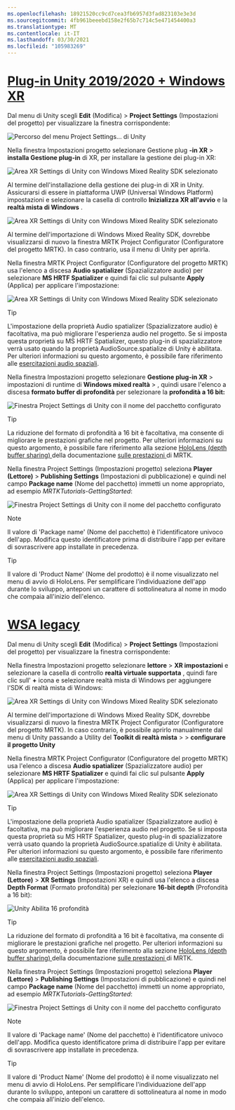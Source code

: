 ```yaml
---
ms.openlocfilehash: 18921520cc9cd7cea3fb6957d3fad823103e3e3d
ms.sourcegitcommit: 4fb961beeebd158e2f65b7c714c5e471454400a3
ms.translationtype: MT
ms.contentlocale: it-IT
ms.lasthandoff: 03/30/2021
ms.locfileid: "105983269"
---
```

# <a name="unity-20192020--windows-xr-plugin"></a>[Plug-in Unity 2019/2020 + Windows XR](#tab/winxr)

Dal menu di Unity scegli **Edit** (Modifica) > **Project Settings** (Impostazioni del progetto) per visualizzare la finestra corrispondente:

![Percorso del menu Project Settings... di Unity](../images/mr-learning-base/base-02-section5-step2-1.png)

Nella finestra Impostazioni progetto selezionare Gestione plug **-in XR**  >  **installa Gestione plug-in** di XR, per installare la gestione dei plug-in XR:

![Area XR Settings di Unity con Windows Mixed Reality SDK selezionato](../images/mr-learning-base/base-02-section5-step2-2.png)

Al termine dell'installazione della gestione dei plug-in di XR in Unity. Assicurarsi di essere in piattaforma UWP (Universal Windows Platform) impostazioni e selezionare la casella di controllo **Inizializza XR all'avvio** e la **realtà mista di Windows** .

![Area XR Settings di Unity con Windows Mixed Reality SDK selezionato](../images/mr-learning-base/base-02-section5-step2-2-1.png)

Al termine dell'importazione di Windows Mixed Reality SDK, dovrebbe visualizzarsi di nuovo la finestra MRTK Project Configurator (Configuratore del progetto MRTK). In caso contrario, usa il menu di Unity per aprirla.

Nella finestra MRTK Project Configurator (Configuratore del progetto MRTK) usa l'elenco a discesa **Audio spatializer** (Spazializzatore audio) per selezionare **MS HRTF Spatializer** e quindi fai clic sul pulsante **Apply** (Applica) per applicare l'impostazione:

![Area XR Settings di Unity con Windows Mixed Reality SDK selezionato](../images/mr-learning-base/base-02-section5-step2-2-2.png)

> [!TIP]
>L'impostazione della proprietà Audio spatializer (Spazializzatore audio) è facoltativa, ma può migliorare l'esperienza audio nel progetto. Se si imposta questa proprietà su MS HRTF Spatializer, questo plug-in di spazializzatore verrà usato quando la proprietà AudioSource.spatialize di Unity è abilitata. Per ulteriori informazioni su questo argomento, è possibile fare riferimento alle  <a href="https://docs.microsoft.com/en-us/windows/mixed-reality/develop/unity/tutorials/unity-spatial-audio-ch1" target="_blank"> esercitazioni audio spaziali</a>.

Nella finestra Impostazioni progetto selezionare **Gestione plug-in XR**  >  impostazioni di runtime di **Windows mixed realtà**  >  , quindi usare l'elenco a discesa **formato buffer di profondità** per selezionare la **profondità a 16 bit:**

![Finestra Project Settings di Unity con il nome del pacchetto configurato](../images/mr-learning-base/base-02-section5-step2-5-1.png)

> [!TIP]
> La riduzione del formato di profondità a 16 bit è facoltativa, ma consente di migliorare le prestazioni grafiche nel progetto. Per ulteriori informazioni su questo argomento, è possibile fare riferimento alla sezione   <a href="https://microsoft.github.io/MixedRealityToolkit-Unity/Documentation/Performance/PerfGettingStarted.html#depth-buffer-sharing-hololens" target="_blank">  HoloLens (depth buffer sharing) </a> della documentazione  <a href="https://microsoft.github.io/MixedRealityToolkit-Unity/Documentation/Performance/PerfGettingStarted.html" target="_blank"> sulle prestazioni </a> di MRTK.

Nella finestra Project Settings (Impostazioni progetto) seleziona **Player (Lettore)**  > **Publishing Settings** (Impostazioni di pubblicazione) e quindi nel campo **Package name** (Nome del pacchetto) immetti un nome appropriato, ad esempio _MRTKTutorials-GettingStarted_:

![Finestra Project Settings di Unity con il nome del pacchetto configurato](../images/mr-learning-base/base-02-section5-step2-7.png)

> [!NOTE]
> Il valore di 'Package name' (Nome del pacchetto) è l'identificatore univoco dell'app. Modifica questo identificatore prima di distribuire l'app per evitare di sovrascrivere app installate in precedenza.

> [!TIP]
> Il valore di 'Product Name' (Nome del prodotto) è il nome visualizzato nel menu di avvio di HoloLens. Per semplificare l'individuazione dell'app durante lo sviluppo, anteponi un carattere di sottolineatura al nome in modo che compaia all'inizio dell'elenco.

# <a name="legacy-wsa"></a>[WSA legacy](#tab/wsa)

Dal menu di Unity scegli **Edit** (Modifica) > **Project Settings** (Impostazioni del progetto) per visualizzare la finestra corrispondente:

Nella finestra Impostazioni progetto selezionare **lettore**  >  **XR impostazioni** e selezionare la casella di controllo **realtà virtuale supportata** , quindi fare clic sull' **+** icona e selezionare realtà mista di Windows per aggiungere l'SDK di realtà mista di Windows:

![Area XR Settings di Unity con Windows Mixed Reality SDK selezionato](../images/mr-learning-base/base-02-section5-step2-4.png)

Al termine dell'importazione di Windows Mixed Reality SDK, dovrebbe visualizzarsi di nuovo la finestra MRTK Project Configurator (Configuratore del progetto MRTK). In caso contrario, è possibile aprirlo manualmente dal menu di Unity passando a Utility del **Toolkit di realtà mista**  >    >  **configurare il progetto Unity**

Nella finestra MRTK Project Configurator (Configuratore del progetto MRTK) usa l'elenco a discesa **Audio spatializer** (Spazializzatore audio) per selezionare **MS HRTF Spatializer** e quindi fai clic sul pulsante **Apply** (Applica) per applicare l'impostazione:

![Area XR Settings di Unity con Windows Mixed Reality SDK selezionato](../images/mr-learning-base/base-02-section5-step2-5.png)

> [!TIP]
>L'impostazione della proprietà Audio spatializer (Spazializzatore audio) è facoltativa, ma può migliorare l'esperienza audio nel progetto. Se si imposta questa proprietà su MS HRTF Spatializer, questo plug-in di spazializzatore verrà usato quando la proprietà AudioSource.spatialize di Unity è abilitata. Per ulteriori informazioni su questo argomento, è possibile fare riferimento alle  <a href="//windows/mixed-reality/develop/unity/tutorials/unity-spatial-audio-ch1" target="_blank"> esercitazioni audio spaziali</a>.

Nella finestra Project Settings (Impostazioni progetto) seleziona **Player (Lettore)**  > **XR Settings** (Impostazioni XR) e quindi usa l'elenco a discesa **Depth Format** (Formato profondità) per selezionare **16-bit depth** (Profondità a 16 bit):

![Unity Abilita 16 profondità](../images/mr-learning-base/base-02-section5-step2-6.png)

> [!TIP]
> La riduzione del formato di profondità a 16 bit è facoltativa, ma consente di migliorare le prestazioni grafiche nel progetto. Per ulteriori informazioni su questo argomento, è possibile fare riferimento alla sezione   <a href="/windows/mixed-reality/mrtk-docs/performance/perf-getting-started.md#single-pass-instanced-rendering" target="_blank">  HoloLens (depth buffer sharing) </a> della documentazione  <a href="/windows/mixed-reality/mrtk-docs/performance/perf-getting-started.md#single-pass-instanced-rendering" target="_blank"> sulle prestazioni </a> di MRTK.

Nella finestra Project Settings (Impostazioni progetto) seleziona **Player (Lettore)**  > **Publishing Settings** (Impostazioni di pubblicazione) e quindi nel campo **Package name** (Nome del pacchetto) immetti un nome appropriato, ad esempio _MRTKTutorials-GettingStarted_:

![Finestra Project Settings di Unity con il nome del pacchetto configurato](../images/mr-learning-base/base-02-section5-step2-7.png)

> [!NOTE]
> Il valore di 'Package name' (Nome del pacchetto) è l'identificatore univoco dell'app. Modifica questo identificatore prima di distribuire l'app per evitare di sovrascrivere app installate in precedenza.

> [!TIP]
> Il valore di 'Product Name' (Nome del prodotto) è il nome visualizzato nel menu di avvio di HoloLens. Per semplificare l'individuazione dell'app durante lo sviluppo, anteponi un carattere di sottolineatura al nome in modo che compaia all'inizio dell'elenco.
